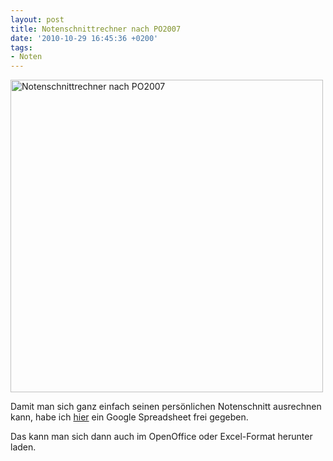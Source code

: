 ```yaml
---
layout: post
title: Notenschnittrechner nach PO2007
date: '2010-10-29 16:45:36 +0200'
tags:
- Noten
---
```

<p><img src="http://farm5.static.flickr.com/4124/5126168948_9bb1311d96.jpg" alt="Notenschnittrechner nach PO2007" width="500" /></p>
<p>Damit man sich ganz einfach seinen persönlichen Notenschnitt ausrechnen kann, habe ich <a href="https://spreadsheets.google.com/ccc?key=0AtTPpgm7INxMdFQ1Vk50X294UmM3cU1KaS1KNllDWnc&amp;hl=en&amp;authkey=CIaRkb4F">hier</a> ein Google Spreadsheet frei gegeben.</p>
<p>Das kann man sich dann auch im OpenOffice oder Excel-Format herunter laden.</p>
